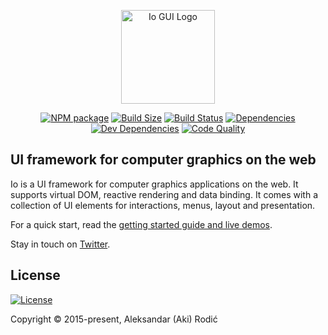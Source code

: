 <p align="center"><a href="https://io-gui.dev" target="_blank" rel="noopener noreferrer"><img width="150" src="https://io-gui.dev/images/logo/io-logo.svg" alt="Io GUI Logo"></a></p>

<p align="center">
<a href="https://www.npmjs.com/package/io-gui"><img src="https://img.shields.io/npm/v/io-gui.svg" alt="NPM package" /></a>
<a href="https://bundlephobia.com/result?p=io-gui"><img src="https://badgen.net/bundlephobia/minzip/io-gui" alt="Build Size" /></a>
<a href="https://travis-ci.org/io-gui/io"><img src="https://travis-ci.org/io-gui/io.svg?branch=dev" alt="Build Status" /></a>
<a href="https://david-dm.org/io-gui/io"><img src="https://img.shields.io/david/io-gui/io.svg" alt="Dependencies" /></a>
<a href="https://david-dm.org/io-gui/io?type=dev"><img src="https://img.shields.io/david/dev/io-gui/io.svg" alt="Dev Dependencies" /></a>
<a href="https://lgtm.com/projects/g/io-gui/io/context:javascript"><img src="https://img.shields.io/lgtm/grade/javascript/g/io-gui/io.svg?label=code%20quality" alt="Code Quality" /></a>
</p>

## UI framework for computer graphics on the web

Io is a UI framework for computer graphics applications on the web. It supports virtual DOM, reactive rendering and data binding. It comes with a collection of UI elements for interactions, menus, layout and presentation.

For a quick start, read the [getting started guide and live demos](https://io-gui.dev/#page=docs).

Stay in touch on [Twitter](https://twitter.com/io_gui_js).

## License

[![License][license]][license-url]

[license]: https://img.shields.io/npm/l/io-gui.svg
[license-url]: https://github.com/io-gui/io/blob/master/LICENSE

Copyright © 2015-present, Aleksandar (Aki) Rodić

